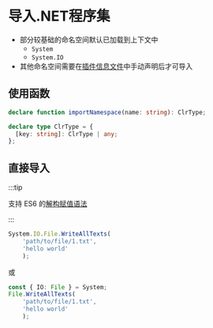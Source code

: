 # 导入.NET程序集

- 部分较基础的命名空间默认已加载到上下文中
  - `System`
  - `System.IO`
- 其他命名空间需要在[插件信息文件](../plugin_info)中手动声明后才可导入

## 使用函数

```ts
declare function importNamespace(name: string): ClrType;

declare type ClrType = {
  [key: string]: ClrType | any;
};
```

## 直接导入

:::tip

支持 ES6 的[解构赋值语法](https://developer.mozilla.org/zh-CN/docs/Web/JavaScript/Reference/Operators/Destructuring_assignment)

:::

```ts
System.IO.File.WriteAllTexts(
    'path/to/file/1.txt',
    'hello world'
    );
```

或

```ts
const { IO: File } = System;
File.WriteAllTexts(
    'path/to/file/1.txt',
    'hello world'
    );
```
